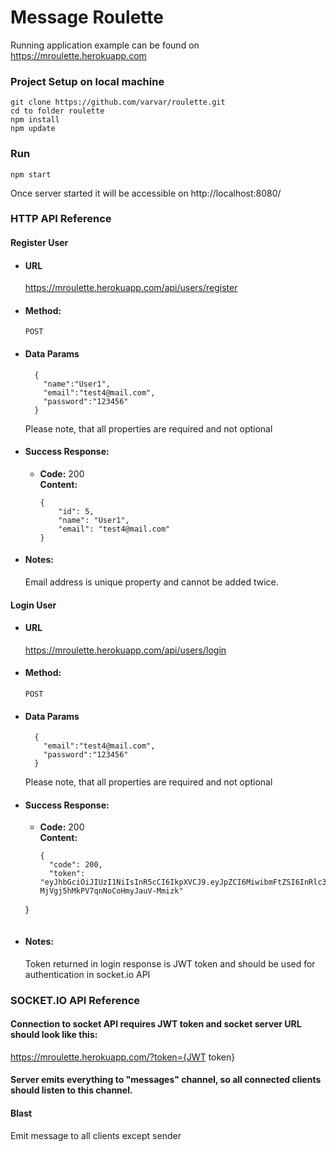 # Message Roulette

Running application example can be found on https://mroulette.herokuapp.com

### Project Setup on local machine
```
git clone https://github.com/varvar/roulette.git
cd to folder roulette
npm install
npm update
```

### Run
```
npm start
```
Once server started it will be accessible on http://localhost:8080/

### HTTP API Reference

#### Register User ####

* #### URL ####

  https://mroulette.herokuapp.com/api/users/register

* #### Method: #### 
  
  `POST`
  
* #### Data Params #### 

  ```
    {
      "name":"User1",
      "email":"test4@mail.com",
      "password":"123456"
    }

  ```
    Please note, that all properties are required and not optional

* #### Success Response: #### 
  
  * **Code:** 200 <br />
    **Content:** 
    ```
    {
        "id": 5,
        "name": "User1",
        "email": "test4@mail.com"
    }
    ```
 
* #### Notes: #### 

  Email address is unique property and cannot be added twice.  


#### Login User ####

* #### URL ####

  https://mroulette.herokuapp.com/api/users/login

* #### Method: #### 
  
  `POST`
  
* #### Data Params #### 

  ```
    {
      "email":"test4@mail.com",
      "password":"123456"
    }

  ```
    Please note, that all properties are required and not optional

* #### Success Response: #### 
  
  * **Code:** 200 <br />
    **Content:** 
    ```
    {
      "code": 200,
      "token": "eyJhbGciOiJIUzI1NiIsInR5cCI6IkpXVCJ9.eyJpZCI6MiwibmFtZSI6InRlc3QyIiwiZW1haWwiOiJ0ZXN0MkBtYWlsLmNvbSIsInBhc3N3b3JkIjoiJDJiJDEwJGVLQVBBYXpWMm0wcDZyaHRFUVBvN082SnpES3F0cjd2UmhWZGFSaEE0Ry5KLnVIUGJVSW9LIiwiaXAiOm51bGwsImxhc3RMb2dpbiI6bnVsbCwibG9naW5Db3VudCI6bnVsbCwiY3JlYXRlZEF0IjoiMjAyMC0wNS0xMVQxMTo1OToxOS4wMDBaIiwidXBkYXRlZEF0IjoiMjAyMC0wNS0xMVQxMTo1OToxOS4wMDBaIiwiaWF0IjoxNTg5MTk4NDA2LCJleHAiOjE1ODkxOTg3MDZ9.tu27GFxtZJk-MjVgj5hMkPV7qnNoCoHmyJauV-Mmizk"
  }
    ```
 
* #### Notes: #### 

  Token returned in login response is JWT token and should be used for authentication in socket.io API 
  
### SOCKET.IO API Reference

#### Connection to socket API requires JWT token and socket server URL should look like this: 

https://mroulette.herokuapp.com/?token={JWT token} 

#### Server emits everything to "messages" channel, so all connected clients should listen to this channel. 

#### Blast ####

Emit message to all clients except sender


